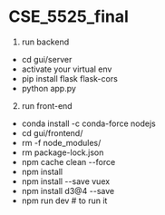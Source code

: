 # CSE_5525_final

1. run backend
* cd gui/server
* activate your virtual env
* pip install flask flask-cors 
* python app.py 

2. run front-end
* conda install -c conda-force nodejs
* cd gui/frontend/
* rm -f node_modules/
* rm package-lock.json
* npm cache clean --force
* npm install 
* npm install --save vuex
* npm install d3@4 --save 
* npm run dev  # to run it 
